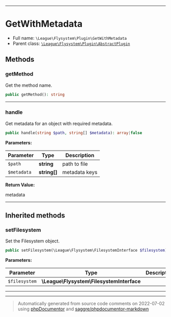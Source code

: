 ***

# GetWithMetadata





* Full name: `\League\Flysystem\Plugin\GetWithMetadata`
* Parent class: [`\League\Flysystem\Plugin\AbstractPlugin`](./AbstractPlugin.md)




## Methods


### getMethod

Get the method name.

```php
public getMethod(): string
```











***

### handle

Get metadata for an object with required metadata.

```php
public handle(string $path, string[] $metadata): array|false
```








**Parameters:**

| Parameter | Type | Description |
|-----------|------|-------------|
| `$path` | **string** | path to file |
| `$metadata` | **string[]** | metadata keys |


**Return Value:**

metadata



***


## Inherited methods


### setFilesystem

Set the Filesystem object.

```php
public setFilesystem(\League\Flysystem\FilesystemInterface $filesystem): mixed
```








**Parameters:**

| Parameter | Type | Description |
|-----------|------|-------------|
| `$filesystem` | **\League\Flysystem\FilesystemInterface** |  |




***


***
> Automatically generated from source code comments on 2022-07-02 using [phpDocumentor](http://www.phpdoc.org/) and [saggre/phpdocumentor-markdown](https://github.com/Saggre/phpDocumentor-markdown)
